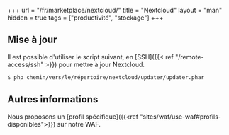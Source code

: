 +++
url = "/fr/marketplace/nextcloud/"
title = "Nextcloud"
layout = "man"
hidden = true
tags = ["productivité", "stockage"]
+++

## Mise à jour

Il est possible d'utiliser le script suivant, en [SSH]({{< ref "/remote-access/ssh" >}}) pour mettre à jour Nextcloud.

```sh
$ php chemin/vers/le/répertoire/nextcloud/updater/updater.phar
```

## Autres informations

Nous proposons un [profil spécifique]({{<ref "sites/waf/use-waf#profils-disponibles">}}) sur notre WAF.
